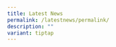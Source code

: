 ```yaml
---
title: Latest News
permalink: /latestnews/permalink/
description: ""
variant: tiptap
---
```

<p></p>
<p></p>